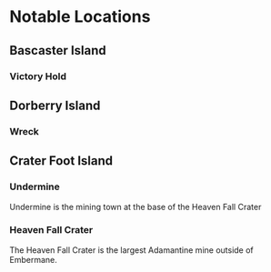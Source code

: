 # Notable Locations
## Bascaster Island
### Victory Hold

## Dorberry Island
### Wreck

## Crater Foot Island
### Undermine
Undermine is the mining town at the base of the Heaven Fall Crater


### Heaven Fall Crater
The Heaven Fall Crater is the largest Adamantine mine outside of Embermane.